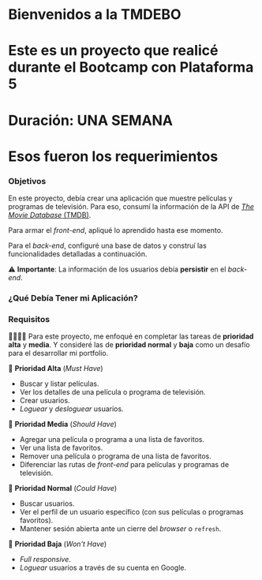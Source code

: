 # Bienvenidos a la TMDEBO

# Este es un proyecto que realicé durante el Bootcamp con Plataforma 5 

#  Duración: UNA SEMANA

#  Esos fueron los requerimientos


### Objetivos

En este proyecto, debía crear una aplicación que muestre películas y programas de televisión. Para eso, consumí la información de la API de [_The Movie Database_ (TMDB)](https://www.themoviedb.org/).

Para armar el _front-end_, apliqué lo aprendido hasta ese momento.

Para el _back-end_, configuré una base de datos y construí las funcionalidades detalladas a continuación.

⚠️ **Importante**: La información de los usuarios debía **persistir** en el _back-end_.

### ¿Qué Debía Tener mi Aplicación?

### Requisitos

👩‍🏫👨‍🏫 Para este proyecto, me enfoqué en completar las tareas de **prioridad alta** y **media**. Y consideré las de **prioridad normal** y **baja** como un desafío para el desarrollar mi portfolio.

📕 **Prioridad Alta** (_Must Have_)

- Buscar y listar películas.
- Ver los detalles de una película o programa de televisión.
- Crear usuarios.
- _Loguear_ y _desloguear_ usuarios.

📘 **Prioridad Media** (_Should Have_)

- Agregar una película o programa a una lista de favoritos.
- Ver una lista de favoritos.
- Remover una película o programa de una lista de favoritos.
- Diferenciar las rutas de _front-end_ para películas y programas de televisión.

📗 **Prioridad Normal** (_Could Have_)

- Buscar usuarios.
- Ver el perfil de un usuario específico (con sus películas o programas favoritos).
- Mantener sesión abierta ante un cierre del _browser_ o `refresh`.

📓 **Prioridad Baja** (_Won't Have_)

- _Full responsive_.
- _Loguear_ usuarios a través de su cuenta en Google.


